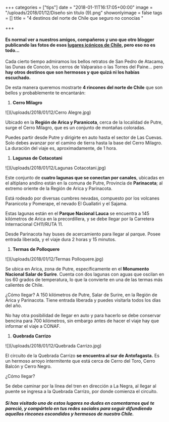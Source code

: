 +++
categories = ["tips"]
date = "2018-01-11T16:17:05+00:00"
image = "/uploads/2018/01/12/Diseño sin título (9).png"
showonlyimage = false
tags = []
title = "4 destinos del norte de Chile que seguro no conocías "

+++
#### Es normal ver a nuestros amigos, compañeros y uno que otro blogger publicando las fotos de esos [lugares icónicos de Chile](https://blog.pasajeschile.cl/post/10-lugares-que-demuestran-que-chile-es-magico/), pero eso no es todo...

Cada cierto tiempo admiramos los bellos retratos de San Pedro de Atacama, las Dunas de Concón, los cerros de Valparaíso o las Torres del Paine... pero **hay otros destinos que son hermosos y que quizá ni los habías escuchado.**

De esta manera queremos mostrarte **4 rincones del norte de Chile** que son bellos y probablemente te encantarán:

1. **Cerro Milagro**

![](/uploads/2018/01/12/Cerro Alegre.jpg)

Ubicado en la **Región de Arica y Paranicota**, cerca de la localidad de Putre, surge el Cerro Milagro, que es un conjunto de montañas coloradas.

Puedes partir desde Putre y dirigirte en auto hasta el sector de Las Cuevas. Solo debes avanzar por el camino de tierra hasta la base del Cerro Milagro. La duración del viaje es, aproximadamente, de 1 hora.

1. **Lagunas de Cotacotani**

![](/uploads/2018/01/12/Lagunas Cotacotani.jpg)

Este conjunto de **cuatro lagunas que se conectan por canales**, ubicadas en el altiplano andino están en la comuna de Putre, Provincia de **Parinacota**; al extremo oriente de la Región de Arica y Parinacota.

Está rodeado por diversas cumbres nevadas, compuesto por los volcanes Paranicota y Pomerape, el nevado El Guallatiri y el Sajama.

Estas lagunas están en el **Parque Nacional Lauca** se encuentra a 145 kilómetros de Arica en la precordillera, y se debe llegar por la Carretera Internacional CH11/RUTA 11.

Desde Parinacota hay buses de acercamiento para llegar al parque. Posee entrada liberada, y el viaje dura 2 horas y 15 minutos.

1. **Termas de Polloquere**

![](/uploads/2018/01/12/Termas Polloquere.jpg)

Se ubica en Arica, zona de Putre, específicamente en el **Monumento Nacional Salar de Surire**. Cuenta con dos lagunas con aguas que oscilan en los 60 grados de temperatura, lo que la convierte en una de las termas más calientes de Chile.

¿Cómo llegar? A 150 kilómetros de Putre, Salar de Surire, en la Región de Arica y Parinacota. Tiene entrada liberada y puedes visitarla todos los días del año.

No hay otra posibilidad de llegar en auto y para hacerlo se debe conservar bencina para 700 kilómetros, sin embargo antes de hacer el viaje hay que informar el viaje a CONAF.

1. **Quebrada Carrizo**

![](/uploads/2018/01/12/Quebrada Carrizo.jpg)

El circuito de la Quebrada Carrizo **se encuentra al sur de Antofagasta.** Es un hermoso arroyo intermitente que está cerca de Cerro del Toro, Cerro Balcón y Cerro Negro.

¿Cómo llegar?

Se debe caminar por la línea del tren en dirección a La Negra, al llegar al puente se ingresa a la Quebrada Carrizo, por donde comienza el circuito.

#### _Si has visitado uno de estos lugares no dudes en comentarnos qué te pareció, y compártelo en tus redes sociales para seguir difundiendo aquellos rincones escondidos y hermosos de nuestro Chile._

#### 